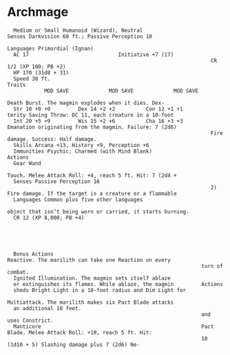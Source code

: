 # Archmage

      Medium or Small Humanoid (Wizard), Neutral                      Senses Darkvision 60 ft.; Passive Perception 10
                                                                      Languages Primordial (Ignan)
      AC 17                             Initiative +7 (17)
                                                                      CR 1/2 (XP 100; PB +2)
      HP 170 (31d8 + 31)
      Speed 30 ft.                                                    Traits
                MOD SAVE             MOD SAVE             MOD SAVE
                                                                      Death Burst. The magmin explodes when it dies. Dex-
      Str 10 +0 +0         Dex 14 +2 +2          Con 12 +1 +1         terity Saving Throw: DC 11, each creature in a 10-foot
      Int 20 +5 +9         Wis 15 +2 +6          Cha 16 +3 +3         Emanation originating from the magmin. Failure: 7 (2d6)
                                                                      Fire damage. Success: Half damage.
      Skills Arcana +13, History +9, Perception +6
      Immunities Psychic; Charmed (with Mind Blank)                   Actions
      Gear Wand
                                                                      Touch. Melee Attack Roll: +4, reach 5 ft. Hit: 7 (2d4 +
      Senses Passive Perception 16
                                                                      2) Fire damage. If the target is a creature or a flammable
      Languages Common plus five other languages
                                                                      object that isn’t being worn or carried, it starts burning.
      CR 12 (XP 8,000; PB +4)





      Bonus Actions                                                Reactive. The marilith can take one Reaction on every
                                                                   turn of combat.
      Ignited Illumination. The magmin sets itself ablaze
      or extinguishes its flames. While ablaze, the magmin         Actions
      sheds Bright Light in a 10-foot radius and Dim Light for
                                                                   Multiattack. The marilith makes six Pact Blade attacks
      an additional 10 feet.
                                                                   and uses Constrict.
      Manticore                                                    Pact Blade. Melee Attack Roll: +10, reach 5 ft. Hit:
                                                                   10 (1d10 + 5) Slashing damage plus 7 (2d6) Ne-
